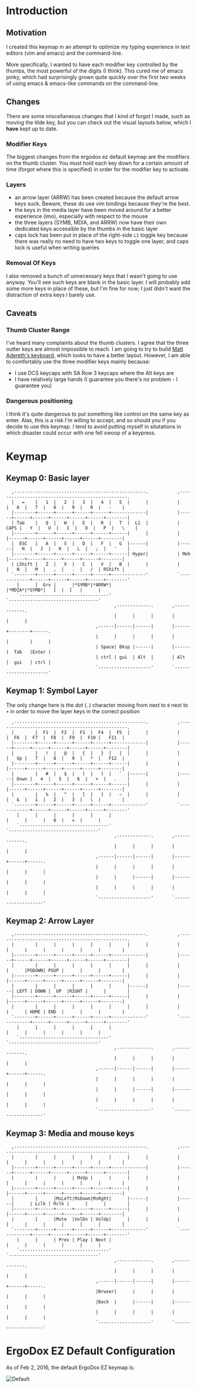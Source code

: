 # Introduction

## Motivation
I created this keymap in an attempt to optimize my typing experience in text editors (vim and emacs) and the command-line.

More specifically, I wanted to have each modifier key controlled by the thumbs, the most powerful of the digits (I think). This cured me of emacs pinky, which had surprisingly grown quite quickly over the first two weeks of using emacs & emacs-like commands on the command-line.

## Changes
There are some miscellaneous changes that I kind of forgot I made, such as moving the tilde key, but you can check out the visual layouts below, which I **have** kept up to date.
### Modifier Keys
The biggest changes from the ergodox ez default keymap are the modifiers on the thumb cluster. You must hold each key down for a certain amount of time (forgot where this is specified) in order for the modifier key to activate.

### Layers
* an arrow layer (ARRW) has been created because the default arrow keys suck. Beware, these do use vim bindings because they're the best.
* the keys in the media layer have been moved around for a better experience (imo), especially with respect to the mouse
* the three layers (SYMB, MDIA, and ARRW) now have their own dedicated keys accessible by the thumbs in the basic layer
* caps lock has been put in place of the right-side `L1` toggle key because there was really no need to have two keys to toggle one layer, and caps lock is useful when writing queries

### Removal Of Keys
I also removed a bunch of unnecessary keys that I wasn't going to use anyway. You'll see such keys are blank in the basic layer. I will probably add some more keys in place of these, but I'm fine for now; I just didn't want the distraction of extra keys I barely use.

## Caveats
### Thumb Cluster Range
I've heard many complaints about the thumb clusters. I agree that the three outter keys are almost impossible to reach. I am going to try to build [Matt Adereth's keyboard](https://github.com/adereth/dactyl-keyboard), which looks to have a better layout. However, I am able to comfortably use the three modifier keys mainly because:
* I use DCS keycaps with SA Row 3 keycaps where the Alt keys are
* I have relatively large hands (I guarantee you there's no problem - I guarantee you)

### Dangerous positioning
I think it's quite dangerous to put something like control on the same key as enter. Alas, this is a risk I'm willing to accept, and so should you if you decide to use this keymap. I tend to avoid putting myself in situtations in which disaster could occur with one fell swoop of a keypress.

# Keymap
## Keymap 0: Basic layer
```
  ,--------------------------------------------------.           ,--------------------------------------------------.
  |   =    |   1  |   2  |   3  |   4  |   5  |      |           |      |   6  |   7  |   8  |   9  |   0  |   -    |
  |--------+------+------+------+------+-------------|           |------+------+------+------+------+------+--------|
  | Tab    |   Q  |   W  |   E  |   R  |   T  |  L1  |           | CAPS |   Y  |   U  |   I  |   O  |   P  |   \    |
  |--------+------+------+------+------+------|      |           |      |------+------+------+------+------+--------|
  |  ESC   |   A  |   S  |   D  |   F  |   G  |------|           |------|   H  |   J  |   K  |   L  |   ;  |   '    |
  |--------+------+------+------+------+------| Hyper|           | Meh  |------+------+------+------+------+--------|
  | LShift |   Z  |   X  |   C  |   V  |   B  |      |           |      |   N  |   M  |   ,  |   .  |   /  | RShift |
  `--------+------+------+------+------+-------------'           `-------------+------+------+------+------+--------'
    |      |  Grv |      |*SYMB*|*ARRW*|                                       |*MDIA*|*SYMB*|   [  |  ]   |      |
    `----------------------------------'                                       `----------------------------------'
                                         ,-------------.       ,-------------.
                                         |      |      |       |      |      |
                                  ,------|------|------|       |------+--------+------.
                                  |      |      |      |       |      |        |      |
                                  | Space| Bksp |------|       |------|  Tab   |Enter |
                                  | ctrl | gui  | Alt  |       | Alt  |  gui   | ctrl |
                                  `--------------------'       `----------------------'

```

## Keymap 1: Symbol Layer
The only change here is the *dot* (`.`) character moving from next to `0` next to `+` in order to move the layer keys in the correct position
```
  ,--------------------------------------------------.           ,--------------------------------------------------.
  |        |  F1  |  F2  |  F3  |  F4  |  F5  |      |           |      |  F6  |  F7  |  F8  |  F9  |  F10 |   F11  |
  |--------+------+------+------+------+-------------|           |------+------+------+------+------+------+--------|
  |        |   !  |   @  |   {  |   }  |   |  |      |           |      |   Up |   7  |   8  |   9  |   *  |   F12  |
  |--------+------+------+------+------+------|      |           |      |------+------+------+------+------+--------|
  |        |   #  |   $  |   (  |   )  |   `  |------|           |------| Down |   4  |   5  |   6  |   +  |   .    |
  |--------+------+------+------+------+------|      |           |      |------+------+------+------+------+--------|
  |        |   %  |   ^  |   [  |   ]  |   ~  |      |           |      |   &  |   1  |   2  |   3  |   \  |        |
  `--------+------+------+------+------+-------------'           `-------------+------+------+------+------+--------'
    |      |      |      |      |      |                                       |      |      |   0  |   =  |      |
    `----------------------------------'                                       `----------------------------------'
                                         ,-------------.       ,-------------.
                                         |      |      |       |      |      |
                                  ,------|------|------|       |------+------+------.
                                  |      |      |      |       |      |      |      |
                                  |      |      |------|       |------|      |      |
                                  |      |      |      |       |      |      |      |
                                  `--------------------'       `--------------------'
```

## Keymap 2: Arrow Layer
```
  ,--------------------------------------------------.           ,--------------------------------------------------.
  |        |      |      |      |      |      |      |           |      |      |      |      |      |      |        |
  |--------+------+------+------+------+-------------|           |------+------+------+------+------+------+--------|
  |        |      |      |      |      |      |      |           |      |      |PGDOWN| PGUP |      |      |        |
  |--------+------+------+------+------+------|      |           |      |------+------+------+------+------+--------|
  |        |      |      |      |      |      |------|           |------| LEFT | DOWN |  UP  |RIGHT |      |        |
  |--------+------+------+------+------+------|      |           |      |------+------+------+------+------+--------|
  |        |      |      |      |      |      |      |           |      |      | HOME | END  |      |      |        |
  `--------+------+------+------+------+-------------'           `-------------+------+------+------+------+--------'
    |      |      |      |      |      |                                       |      |      |      |      |      |
    `----------------------------------'                                       `----------------------------------'
                                         ,-------------.       ,-------------.
                                         |      |      |       |      |      |
                                  ,------|------|------|       |------+------+------.
                                  |      |      |      |       |      |      |      |
                                  |      |      |------|       |------|      |      |
                                  |      |      |      |       |      |      |      |
                                  `--------------------'       `--------------------'
```

## Keymap 3: Media and mouse keys
``` 
  ,--------------------------------------------------.           ,--------------------------------------------------.
  |        |      |      |      |      |      |      |           |      |      |      |      |      |      |        |
  |--------+------+------+------+------+-------------|           |------+------+------+------+------+------+--------|
  |        |      |      | MsUp |      |      |      |           |      |      |      |      |      |      |        |
  |--------+------+------+------+------+------|      |           |      |------+------+------+------+------+--------|
  |        |      |MsLeft|MsDown|MsRght|      |------|           |------|      | Lclk | Rclk |      |      |        |
  |--------+------+------+------+------+------|      |           |      |------+------+------+------+------+--------|
  |        |      |Mute  |VolDn | VolUp|      |      |           |      |      |      |      |      |      |        |
  `--------+------+------+------+------+-------------'           `-------------+------+------+------+------+--------'
    |      |      | Prev | Play | Next |                                       |      |      |      |      |      |
    `----------------------------------'                                       `----------------------------------'
                                         ,-------------.       ,-------------.
                                         |      |      |       |      |      |
                                  ,------|------|------|       |------+------+------.
                                  |Brwser|      |      |       |      |      |      |
                                  |Back  |      |------|       |------|      |      |
                                  |      |      |      |       |      |      |      |
                                  `--------------------'       `--------------------'
```

# ErgoDox EZ Default Configuration

As of Feb 2, 2016, the default ErgoDox EZ keymap is:

![Default](default_highres.png)
